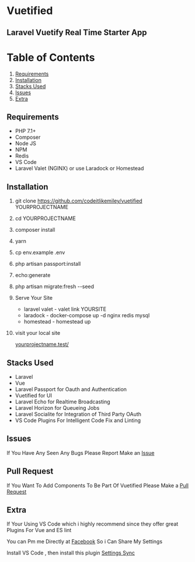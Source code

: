 # Vuetified 
## Laravel Vuetify Real Time Starter App

# Table of Contents
1. [Requirements](#requirements)
2. [Installation](#installation)
3. [Stacks Used](#stacks-used)
4. [Issues](#issues)
5. [Extra](#extra)

## Requirements
- PHP 7.1+
- Composer
- Node JS
- NPM
- Redis
- VS Code
- Laravel Valet (NGINX) or use Laradock or Homestead

## Installation
1. git clone https://github.com/codeitlikemiley/vuetified YOURPROJECTNAME
2. cd YOURPROJECTNAME
3. composer install
4. yarn
5. cp env.example .env
6. php artisan passport:install
7. echo:generate
8. php artisan migrate:fresh --seed
9. Serve Your Site
    - laravel valet - valet link YOURSITE
    - laradock - docker-compose up -d nginx redis mysql
    - homestead - homestead up
10. visit your local site

    [yourprojectname.test/](yourprojectname.test)
## Stacks Used
- Laravel 
- Vue
- Laravel Passport for Oauth and Authentication 
- Vuetified for UI
- Laravel Echo for Realtime Broadcasting
- Laravel Horizon for Queueing Jobs
- Laravel Socialite for Integration of Third Party OAuth
- VS Code Plugins For Intelligent Code Fix and Linting


## Issues
If You Have Any Seen Any Bugs Please Report Make an [Issue](https://github.com/codeitlikemiley/vuetified/issues)

## Pull Request
If You Want To Add Components To Be Part Of Vuetified Please Make a [Pull Request](https://github.com/codeitlikemiley/vuetified/pulls)

## Extra
If Your Using VS Code which i highly recommend since they offer great Plugins For Vue and ES lint

You can Pm me Directly at [Facebook](https://www.facebook.com/uriah.san) So i Can Share My Settings 

Install VS Code , then install this plugin [Settings Sync](https://github.com/shanalikhan/code-settings-sync.git)


